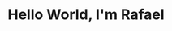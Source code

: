 <!DOCTYPE html>
<html>
  <head>
    <title>Hello World</title>
  </head>
  <body>
    <h1> Hello World, I'm Rafael</h1>
  </body>
</html>

